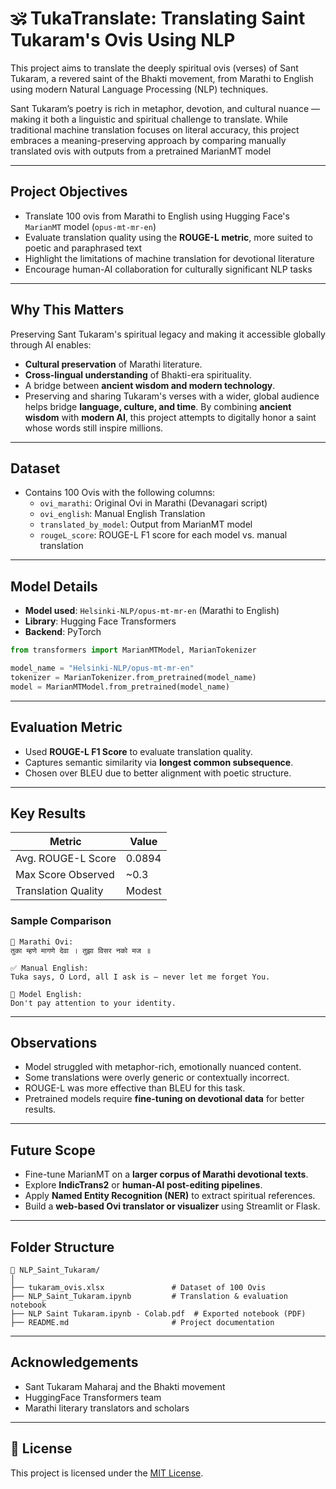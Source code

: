 # 🕉️ TukaTranslate: Translating Saint Tukaram's Ovis Using NLP

This project aims to translate the deeply spiritual ovis (verses) of Sant Tukaram, a revered saint of the Bhakti movement, from Marathi to English using modern Natural Language Processing (NLP) techniques.

Sant Tukaram’s poetry is rich in metaphor, devotion, and cultural nuance — making it both a linguistic and spiritual challenge to translate. While traditional machine translation focuses on literal accuracy, this project embraces a meaning-preserving approach by comparing manually translated ovis with outputs from a pretrained MarianMT model

---

## Project Objectives

- Translate 100 ovis from Marathi to English using Hugging Face's `MarianMT` model (`opus-mt-mr-en`)
- Evaluate translation quality using the **ROUGE-L metric**, more suited to poetic and paraphrased text
- Highlight the limitations of machine translation for devotional literature
- Encourage human-AI collaboration for culturally significant NLP tasks

---

## Why This Matters

Preserving Sant Tukaram's spiritual legacy and making it accessible globally through AI enables:

- **Cultural preservation** of Marathi literature.
- **Cross-lingual understanding** of Bhakti-era spirituality.
- A bridge between **ancient wisdom and modern technology**.
- Preserving and sharing Tukaram's verses with a wider, global audience helps bridge **language, culture, and time**. By combining **ancient wisdom** with **modern AI**, this project attempts to digitally honor a saint whose words still inspire millions.


---

## Dataset

- Contains 100 Ovis with the following columns:
  - `ovi_marathi`: Original Ovi in Marathi (Devanagari script)
  - `ovi_english`: Manual English Translation
  - `translated_by_model`: Output from MarianMT model
  - `rougeL_score`: ROUGE-L F1 score for each model vs. manual translation

---

## Model Details

- **Model used**: `Helsinki-NLP/opus-mt-mr-en` (Marathi to English)
- **Library**: Hugging Face Transformers
- **Backend**: PyTorch

```python
from transformers import MarianMTModel, MarianTokenizer

model_name = "Helsinki-NLP/opus-mt-mr-en"
tokenizer = MarianTokenizer.from_pretrained(model_name)
model = MarianMTModel.from_pretrained(model_name)
```

---

## Evaluation Metric

- Used **ROUGE-L F1 Score** to evaluate translation quality.
- Captures semantic similarity via **longest common subsequence**.
- Chosen over BLEU due to better alignment with poetic structure.

---

## Key Results

| Metric               | Value     |
|----------------------|-----------|
| Avg. ROUGE-L Score   | 0.0894    |
| Max Score Observed   | ~0.3      |
| Translation Quality  | Modest    |

### Sample Comparison

```
🔸 Marathi Ovi:
तुका म्हणे मागणे देवा । तुझा विसर नको मज ॥

✅ Manual English:
Tuka says, O Lord, all I ask is — never let me forget You.

🤖 Model English:
Don't pay attention to your identity.
```

---

## Observations

- Model struggled with metaphor-rich, emotionally nuanced content.
- Some translations were overly generic or contextually incorrect.
- ROUGE-L was more effective than BLEU for this task.
- Pretrained models require **fine-tuning on devotional data** for better results.

---

## Future Scope

- Fine-tune MarianMT on a **larger corpus of Marathi devotional texts**.
- Explore **IndicTrans2** or **human-AI post-editing pipelines**.
- Apply **Named Entity Recognition (NER)** to extract spiritual references.
- Build a **web-based Ovi translator or visualizer** using Streamlit or Flask.

---

## Folder Structure

```
📁 NLP_Saint_Tukaram/
│
├── tukaram_ovis.xlsx               # Dataset of 100 Ovis
├── NLP_Saint_Tukaram.ipynb         # Translation & evaluation notebook
├── NLP Saint Tukaram.ipynb - Colab.pdf  # Exported notebook (PDF)
├── README.md                       # Project documentation
```

---

## Acknowledgements

- Sant Tukaram Maharaj and the Bhakti movement
- HuggingFace Transformers team
- Marathi literary translators and scholars

---

## 📜 License

This project is licensed under the [MIT License](LICENSE).
